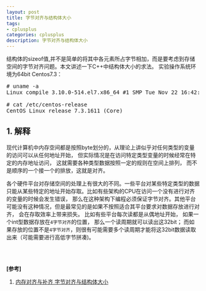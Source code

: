 ```yaml
---
layout: post
title: 字节对齐与结构体大小
tags:
- cplusplus
categories: cplusplus
description: 字节对齐与结构体大小
---
```


结构体的sizeof值,并不是简单的将其中各元素所占字节相加，而是要考虑到存储空间的字节对齐问题。本文讲述一下C++中结构体大小的求法。 实验操作系统环境为64bit Centos7.3：

<!-- more -->
<pre>
# uname -a
Linux compile 3.10.0-514.el7.x86_64 #1 SMP Tue Nov 22 16:42:41 UTC 2016 x86_64 x86_64 x86_64 GNU/Linux

# cat /etc/centos-release
CentOS Linux release 7.3.1611 (Core) 
</pre>


## 1. 解释
现代计算机中内存空间都是按照byte划分的，从理论上讲似乎对任何类型的变量的访问可以从任何地址开始， 但实际情况是在访问特定类型变量的时候经常在特定的内存地址访问， 这就需要各种类型数据按照一定的规则在空间上排列， 而不是顺序的一个接一个的排放，这就是对齐。

各个硬件平台对存储空间的处理上有很大的不同。一些平台对某些特定类型的数据只能从某些特定的地址开始存取。比如有些架构的CPU在访问一个没有进行对齐的变量的时候会发生错误， 那么在这种架构下编程必须保证字节对齐。其他平台可能没有这种情况，但是最常见的是如果不按照适合其平台要求对数据存放进行对齐， 会在存取效率上带来损失。 比如有些平台每次读都是从偶地址开始， 如果一个int型数据存放在```4字节对齐```的位置， 那么一个读周期就可以读出这32bit； 而如果存放的位置不是```4字节对齐```，则很有可能需要多个读周期才能将这32bit数据读取出来（可能需要进行高低字节拼凑)。






<br />
<br />

**[参考]**

1. [内存对齐与补齐 字节对齐与结构体大小](https://blog.csdn.net/u010479322/article/details/51137907)

<br />
<br />
<br />





